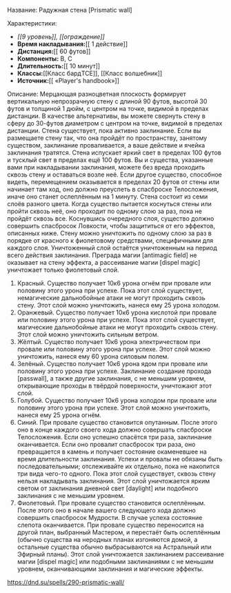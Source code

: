 Название: Радужная стена \[Prismatic wall] 

Характеристики:
- *[[9 уровень]], [[ограждение]]*
- **Время накладывания:**[[ 1 действие]]
- **Дистанция:**[[ 60 футов]]
- **Компоненты:** В, С
- **Длительность:**[[ 10 минут]]
- **Классы:**[[Класс  бардTCE]], [[Класс волшебник]]
- **Источник:**[[ «Player's handbook»]]

Описание:
Мерцающая разноцветная плоскость формирует вертикальную непрозрачную стену с длиной 90 футов, высотой 30 футов и толщиной 1 дюйм, с центром на точке, видимой в пределах дистанции. В качестве альтернативы, вы можете свернуть стену в сферу до 30-футов диаметром с центром на точке, видимой в пределах дистанции. Стена существует, пока активно заклинание. Если вы размещаете стену так, что она пройдёт по пространству, занятому существом, заклинание проваливается, а ваше действие и ячейка заклинания тратятся.
Стена испускает яркий свет в пределах 100 футов и тусклый свет в пределах ещё 100 футов. Вы и существа, указанные вами при накладывании заклинания, можете без вреда проходить сквозь стену и оставаться возле неё. Если другое существо, способное видеть, перемещением оказывается в пределах 20 футов от стены или начинает там ход, оно должно преуспеть в спасброске Телосложения, иначе оно станет ослеплённым на 1 минуту.
Стена состоит из семи слоёв разного цвета. Когда существо пытается коснуться стены или пройти сквозь неё, оно проходит по одному слою за раз, пока не пройдёт сквозь все. Коснувшись очередного слоя, существо должно совершить спасбросок Ловкости, чтобы защититься от его эффектов, описанных ниже.
Стену можно уничтожить по одному слою за раз в порядке от красного к фиолетовому средствами, специфичными для каждого слоя. Уничтоженный слой остаётся уничтоженным на период всего действия заклинания. Преграда магии [antimagic field] не оказывает на стену эффекта, а рассеивание магии [dispel magic] уничтожает только фиолетовый слой.
1. Красный. Существо получает 10к6 урона огнём при провале или половину этого урона при успехе. Пока этот слой существует, немагические дальнобойные атаки не могут проходить сквозь стену. Этот слой можно уничтожить, нанеся ему 25 урона холодом.
2. Оранжевый. Существо получает 10к6 урона кислотой при провале или половину этого урона при успехе. Пока этот слой существует, магические дальнобойные атаки не могут проходить сквозь стену. Этот слой можно уничтожить сильным ветром.
3. Жёлтый. Существо получает 10к6 урона электричеством при провале или половину этого урона при успехе. Этот слой можно уничтожить, нанеся ему 60 урона силовым полем.
4. Зелёный. Существо получает 10к6 урона ядом при провале или половину этого урона при успехе. Заклинание создание прохода [passwall], а также другие заклинания, с не меньшим уровнем, открывающие проходы в твёрдой поверхности, уничтожают этот слой.
5. Голубой. Существо получает 10к6 урона холодом при провале или половину этого урона при успехе. Этот слой можно уничтожить, нанеся ему 25 урона огнём.
6. Синий. При провале существо становится опутанным. После этого оно в конце каждого своего хода должно совершать спасброски Телосложения. Если оно успешно спасётся три раза, заклинание оканчивается. Если оно провалит спасбросок три раза, оно превращается в камень и получает состояние окаменевшее на время длительности заклинания. Успехи и провалы не обязаны быть последовательными; отслеживайте их отдельно, пока не накопится три вида чего-то одного.
Пока этот слой существует, сквозь стену нельзя накладывать заклинания. Этот слой уничтожается ярким светом от заклинания дневной свет [daylight] или подобного заклинания с не меньшим уровнем.
7. Фиолетовый. При провале существо становится ослеплённым. После этого оно в начале вашего следующего хода должно совершить спасбросок Мудрости. В случае успеха состояние слепота оканчивается. При провале существо переносится на другой план, выбранный Мастером, и перестаёт быть ослеплённым (обычно существа на неродных планах изгоняются домой, а остальные существа обычно выбрасываются на Астральный или Эфирный планы). Этот слой уничтожается заклинанием рассеивание магии [dispel magic] или подобными заклинаниями с не меньшим уровнем, оканчивающими заклинания и магические эффекты.

https://dnd.su/spells/290-prismatic-wall/